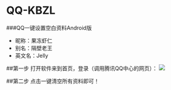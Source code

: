 # QQ-KBZL
###QQ一键设置空白资料Android版


* 昵称：果冻虾仁  
* 别名：隔壁老王  
* 英文名：Jelly  


##第一步
打开软件来到首页，登录（调用腾讯QQ中心的网页）：
![](https://github.com/mxy19980428/QQ-KBZL/images/1.png)

##第二步
点击一键清空所有资料即可！
